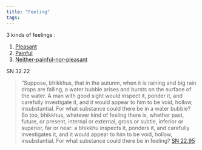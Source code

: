 ```yaml
---
title: "Feeling"
tags: 
---
```

3 kinds of feelings :

1. [Pleasant](Pleasant)
2. [Painful](Painful)
4. [Neither-painful-nor-pleasant](Neutral)

SN 32.22

>“Suppose, bhikkhus, that in the autumn, when it is raining and big rain drops are falling, a water bubble arises and bursts on the surface of the water. A man with good sight would inspect it, ponder it, and carefully investigate it, and it would appear to him to be void, hollow, insubstantial. For what substance could there be in a water bubble? So too, bhikkhus, whatever kind of feeling there is, whether past, future, or present, internal or external, gross or subtle, inferior or superior, far or near: a bhikkhu inspects it, ponders it, and carefully investigates it, and it would appear to him to be void, hollow, insubstantial. For what substance could there be in feeling?
>[SN 22.95](https://suttacentral.net/sn22.95/en/bodhi?reference=none&highlight=false)